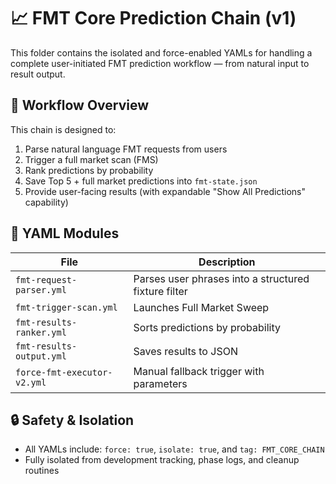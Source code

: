 # 📈 FMT Core Prediction Chain (v1)

This folder contains the isolated and force-enabled YAMLs for handling a complete user-initiated FMT prediction workflow — from natural input to result output.

## 🔁 Workflow Overview

This chain is designed to:
1. Parse natural language FMT requests from users
2. Trigger a full market scan (FMS)
3. Rank predictions by probability
4. Save Top 5 + full market predictions into `fmt-state.json`
5. Provide user-facing results (with expandable "Show All Predictions" capability)

## 📂 YAML Modules

| File | Description |
|------|-------------|
| `fmt-request-parser.yml` | Parses user phrases into a structured fixture filter |
| `fmt-trigger-scan.yml` | Launches Full Market Sweep |
| `fmt-results-ranker.yml` | Sorts predictions by probability |
| `fmt-results-output.yml` | Saves results to JSON |
| `force-fmt-executor-v2.yml` | Manual fallback trigger with parameters |

## 🔒 Safety & Isolation

- All YAMLs include: `force: true`, `isolate: true`, and `tag: FMT_CORE_CHAIN`
- Fully isolated from development tracking, phase logs, and cleanup routines
